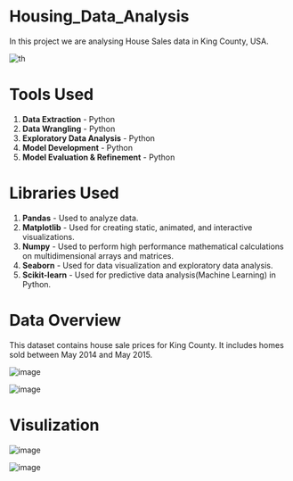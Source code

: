# Housing_Data_Analysis

In this project we are analysing House Sales data in King County, USA.

![th](https://github.com/RamyaSaka/Data-Analysis-Using-Python/assets/121084757/2a2718d8-adad-4844-9038-09c7877469f9)

<h1> Tools Used </h1>

1. **Data Extraction** - Python
2. **Data Wrangling** - Python
3. **Exploratory Data Analysis** - Python
4. **Model Development** - Python
5. **Model Evaluation & Refinement** - Python

<h1> Libraries Used </h1>

1. **Pandas** - Used to analyze data.
2. **Matplotlib** - Used for creating static, animated, and interactive visualizations.
3. **Numpy** - Used to perform high performance mathematical calculations on multidimensional arrays and matrices.
4. **Seaborn** - Used for data visualization and exploratory data analysis.
5. **Scikit-learn** - Used for predictive data analysis(Machine Learning) in Python.
   
<h1>Data Overview</h1> 
This dataset contains house sale prices for King County. It includes homes sold between May 2014 and May 2015.


![image](https://github.com/RamyaSaka/Data-Analysis-Using-Python/assets/121084757/03840054-81ee-4b1b-83f5-e7afa70afd5e)

![image](https://github.com/RamyaSaka/Data-Analysis-Using-Python/assets/121084757/c2f27927-b70c-401a-9856-7b8a9453b5ed)

<h1> Visulization </h1>

![image](https://user-images.githubusercontent.com/121084757/213844182-e0f2423f-c61e-4241-9d08-cc8da9f967a8.png)


![image](https://user-images.githubusercontent.com/121084757/213844192-6931f6d2-5c01-4cb0-9695-32570c7192ef.png)




















